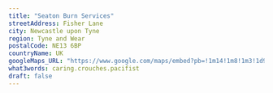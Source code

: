 ```yaml
---
title: "Seaton Burn Services"
streetAddress: Fisher Lane
city: Newcastle upon Tyne
region: Tyne and Wear
postalCode: NE13 6BP
countryName: UK
googleMaps_URL: "https://www.google.com/maps/embed?pb=!1m14!1m8!1m3!1d9138.675782609636!2d-1.6337107!3d55.0665349!3m2!1i1024!2i768!4f13.1!3m3!1m2!1s0x0%3A0xee6aadef8880cc7c!2sRONTEC%20SEATON%20BURN!5e0!3m2!1sen!2suk!4v1569304660913!5m2!1sen!2suk"
what3words: caring.crouches.pacifist
draft: false
---
```


